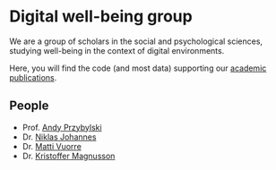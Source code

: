 # Digital well-being group

We are a group of scholars in the social and psychological sciences, studying well-being in the context of digital environments.

Here, you will find the code (and most data) supporting our [academic publications](https://scholar.google.com/citations?hl=en&user=hFecVXQAAAAJ&view_op=list_works&sortby=pubdate).

## People

- Prof. [Andy Przybylski](https://www.przybylski.xyz/)
- Dr. [Niklas Johannes](https://www.niklasjohannes.com/)
- Dr. [Matti Vuorre](https://github.com/mvuorre)
- Dr. [Kristoffer Magnusson](https://rpsychologist.com/)
